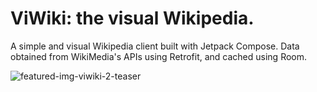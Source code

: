 # ViWiki: the visual Wikipedia.

A simple and visual Wikipedia client built with Jetpack Compose. Data obtained from WikiMedia's APIs using Retrofit, and cached using Room.

![featured-img-viwiki-2-teaser](https://github.com/migvidal/viwiki2/assets/68684733/a12799ef-ef83-44cc-a21a-b0d7d7fb2bd7)

